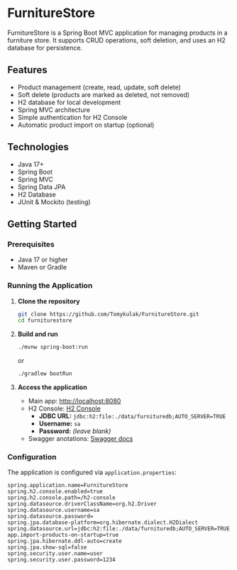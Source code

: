 # FurnitureStore

FurnitureStore is a Spring Boot MVC application for managing products in a furniture store.
It supports CRUD operations, soft deletion, and uses an H2 database for persistence.

## Features

- Product management (create, read, update, soft delete)
- Soft delete (products are marked as deleted, not removed)
- H2 database for local development
- Spring MVC architecture
- Simple authentication for H2 Console
- Automatic product import on startup (optional)

## Technologies

- Java 17+
- Spring Boot
- Spring MVC
- Spring Data JPA
- H2 Database
- JUnit & Mockito (testing)

## Getting Started

### Prerequisites

- Java 17 or higher
- Maven or Gradle

### Running the Application

1. **Clone the repository**
    ```bash
    git clone https://github.com/Tomykulak/FurnitureStore.git
    cd furniturestore
    ```

2. **Build and run**
    ```bash
    ./mvnw spring-boot:run
    ```
   or
    ```bash
    ./gradlew bootRun
    ```

3. **Access the application**
    - Main app: [http://localhost:8080](http://localhost:8080)
    - H2 Console: [H2 Console](http://localhost:8080/h2-console)
        - **JDBC URL:** `jdbc:h2:file:./data/furnituredb;AUTO_SERVER=TRUE`
        - **Username:** `sa`
        - **Password:** *(leave blank)*
    - Swagger anotations: [Swagger docs](http://localhost:8080/swagger-ui/index.html)

### Configuration

The application is configured via `application.properties`:

```properties
spring.application.name=FurnitureStore
spring.h2.console.enabled=true
spring.h2.console.path=/h2-console
spring.datasource.driverClassName=org.h2.Driver
spring.datasource.username=sa
spring.datasource.password=
spring.jpa.database-platform=org.hibernate.dialect.H2Dialect
spring.datasource.url=jdbc:h2:file:./data/furnituredb;AUTO_SERVER=TRUE
app.import-products-on-startup=true
spring.jpa.hibernate.ddl-auto=create
spring.jpa.show-sql=false
spring.security.user.name=user
spring.security.user.password=1234
